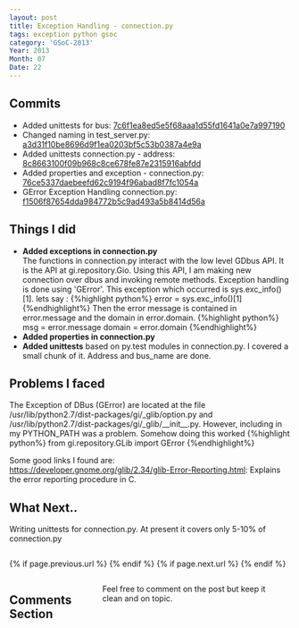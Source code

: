 ```yaml
---
layout: post
title: Exception Handling - connection.py
tags: exception python gsoc
category: 'GSoC-2013'
Year: 2013
Month: 07
Date: 22
---
```


<h2>Commits</h2>
<p>
	<ul>
		<li>Added unittests for bus: <a href="https://github.com/hyades/gst-switch/commit/7c6f1ea8ed5e5f68aaa1d55fd1641a0e7a997190">7c6f1ea8ed5e5f68aaa1d55fd1641a0e7a997190</a></li>
		<li>Changed naming in test_server.py: <a href="https://github.com/hyades/gst-switch/commit/a3d31f10be8696d9f1ea0203bf5c53b0387a4e9a">a3d31f10be8696d9f1ea0203bf5c53b0387a4e9a</a></li>
		<li>Added unittests connection.py - address: <a href="https://github.com/hyades/gst-switch/commit/8c8663100f09b968c8ce678fe87e2315916abfdd">8c8663100f09b968c8ce678fe87e2315916abfdd</a></li>
		<li>Added properties and exception - connection.py: <a href="https://github.com/hyades/gst-switch/commit/76ce5337daebeefd62c9194f96abad8f7fc1054a">76ce5337daebeefd62c9194f96abad8f7fc1054a</a></li>
		<li>GError Exception Handling connection.py: <a href="https://github.com/hyades/gst-switch/commit/f1506f87654dda984772b5c9ad493a5b8414d56a">f1506f87654dda984772b5c9ad493a5b8414d56a</a></li>
	</ul>
</p>
<h2>Things I did</h2>
<p>
	<ul>
		<li>
			<b>Added exceptions in connection.py</b>
			<br>
			The functions in connection.py interact with the low level GDbus API. It is the API at gi.repository.Gio. Using this API, I am making new connection over dbus and invoking remote methods. Exception handling is done using 'GError'. This exception which occurred is sys.exc_info()[1]. lets say :
			{%highlight python%}
error = sys.exc_info()[1]
			{%endhighlight%}
			Then the error message is contained in error.message and the domain in error.domain.
			{%highlight python%}
msg = error.message
domain = error.domain
			{%endhighlight%}
		</li>
		<li><b>Added properties in connection.py</b></li>
		<li><b>Added unittests</b> based on py.test modules in connection.py. I covered a small chunk of it. Address and bus_name are done.</li>
	</ul>
</p>
<h2>Problems I faced</h2>
<p>
	The Exception of DBus (GError) are located at the file /usr/lib/python2.7/dist-packages/gi/_glib/option.py and /usr/lib/python2.7/dist-packages/gi/_glib/__init__.py. However, including in my PYTHON_PATH was a problem. Somehow doing this worked
	{%highlight python%}
from gi.repository.GLib import GError
	{%endhighlight%}

</p>
<p>
	Some good links I found are:
	<br>
	<a href="https://developer.gnome.org/glib/2.34/glib-Error-Reporting.html">https://developer.gnome.org/glib/2.34/glib-Error-Reporting.html</a>: Explains the error reporting procedure in C.
</p>
<h2>What Next..</h2>
<p>Writing unittests for connection.py. At present it covers only 5-10% of connection.py</p>
<div class="row">	
	<div class="span9 column">
			<p class="pull-right">{% if page.previous.url %} <a href="{{page.previous.url}}" title="Previous Post: {{page.previous.title}}"><i class="icon-chevron-left"></i></a> 	{% endif %}   {% if page.next.url %} 	<a href="{{page.next.url}}" title="Next Post: {{page.next.title}}"><i class="icon-chevron-right"></i></a> 	{% endif %} </p>  
	</div>

</div>

<div class="row">	
    <div class="span9 columns">    
		<h2>Comments Section</h2>
	    <p>Feel free to comment on the post but keep it clean and on topic.</p>	
		<div id="disqus_thread"></div>
		<script type="text/javascript">
			/* * * CONFIGURATION VARIABLES: EDIT BEFORE PASTING INTO YOUR WEBPAGE * * */
			var disqus_shortname = 'aayushahuja'; // required: replace example with your forum shortname
			
			
			/* * * DON'T EDIT BELOW THIS LINE * * */
			(function() {
				var dsq = document.createElement('script'); dsq.type = 'text/javascript'; dsq.async = true;
				dsq.src = 'http://' + disqus_shortname + '.disqus.com/embed.js';
				(document.getElementsByTagName('head')[0] || document.getElementsByTagName('body')[0]).appendChild(dsq);
			})();
		</script>
		<noscript>Please enable JavaScript to view the <a href="http://disqus.com/?ref_noscript">comments powered by Disqus.</a></noscript>
		<a href="http://disqus.com" class="dsq-brlink">blog comments powered by <span class="logo-disqus">Disqus</span></a>
	</div>
</div>

<!-- Twitter -->
<script>!function(d,s,id){var js,fjs=d.getElementsByTagName(s)[0];if(!d.getElementById(id)){js=d.createElement(s);js.id=id;js.src="//platform.twitter.com/widgets.js";fjs.parentNode.insertBefore(js,fjs);}}(document,"script","twitter-wjs");</script>

<!-- Google + -->
<script type="text/javascript">
  (function() {
    var po = document.createElement('script'); po.type = 'text/javascript'; po.async = true;
    po.src = 'https://apis.google.com/js/plusone.js';
    var s = document.getElementsByTagName('script')[0]; s.parentNode.insertBefore(po, s);
  })();
</script>
<!-- Written by hyades -->

